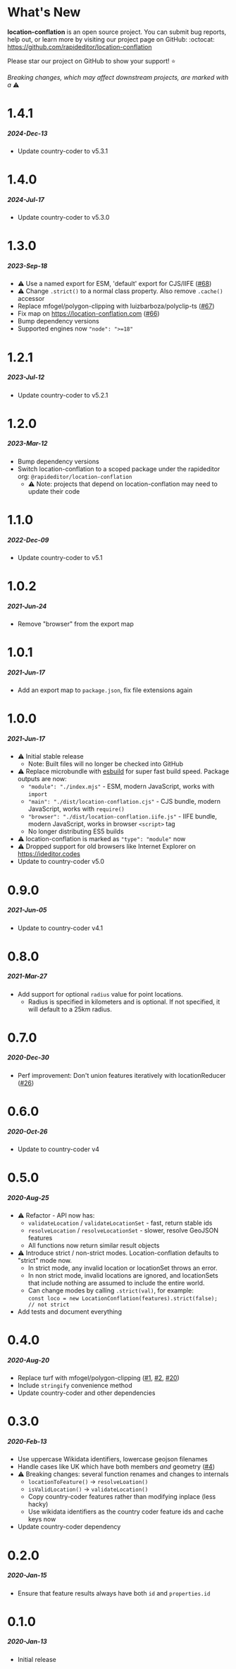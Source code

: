 # What's New

**location-conflation** is an open source project. You can submit bug reports, help out,
or learn more by visiting our project page on GitHub:  :octocat: https://github.com/rapideditor/location-conflation

Please star our project on GitHub to show your support! ⭐️

_Breaking changes, which may affect downstream projects, are marked with a_ ⚠️


<!--
# A.B.C
##### YYYY-MMM-DD
*

[#xxx]: https://github.com/rapideditor/location-conflation/issues/xxx
-->

# 1.4.1
##### 2024-Dec-13
* Update country-coder to v5.3.1

# 1.4.0
##### 2024-Jul-17
* Update country-coder to v5.3.0


# 1.3.0
##### 2023-Sep-18
* ⚠️  Use a named export for ESM, 'default' export for CJS/IIFE ([#68])
* ⚠️  Change `.strict()` to a normal class property.  Also remove `.cache()` accessor
* Replace mfogel/polygon-clipping with luizbarboza/polyclip-ts ([#67])
* Fix map on https://location-conflation.com ([#66])
* Bump dependency versions
* Supported engines now `"node": ">=18"`

[#68]: https://github.com/rapideditor/location-conflation/issues/68
[#67]: https://github.com/rapideditor/location-conflation/issues/67
[#66]: https://github.com/rapideditor/location-conflation/issues/66


# 1.2.1
##### 2023-Jul-12
* Update country-coder to v5.2.1


# 1.2.0
##### 2023-Mar-12
* Bump dependency versions
* Switch location-conflation to a scoped package under the rapideditor org: `@rapideditor/location-conflation`
  * ⚠️ Note: projects that depend on location-conflation may need to update their code


# 1.1.0
##### 2022-Dec-09
* Update country-coder to v5.1


# 1.0.2
##### 2021-Jun-24
* Remove "browser" from the export map


# 1.0.1
##### 2021-Jun-17
* Add an export map to `package.json`, fix file extensions again


# 1.0.0
##### 2021-Jun-17
* ⚠️  Initial stable release
  * Note: Built files will no longer be checked into GitHub
* ⚠️  Replace microbundle with [esbuild](https://esbuild.github.io/) for super fast build speed. Package outputs are now:
  * `"module": "./index.mjs"` - ESM, modern JavaScript, works with `import`
  * `"main": "./dist/location-conflation.cjs"` - CJS bundle, modern JavaScript, works with `require()`
  * `"browser": "./dist/location-conflation.iife.js"` - IIFE bundle, modern JavaScript, works in browser `<script>` tag
  * No longer distributing ES5 builds
* ⚠️  location-conflation is marked as `"type": "module"` now
* ⚠️  Dropped support for old browsers like Internet Explorer on https://ideditor.codes
* Update to country-coder v5.0


# 0.9.0
##### 2021-Jun-05
* Update to country-coder v4.1


# 0.8.0
##### 2021-Mar-27
* Add support for optional `radius` value for point locations.
  * Radius is specified in kilometers and is optional. If not specified, it will default to a 25km radius.


# 0.7.0
##### 2020-Dec-30
* Perf improvement: Don't union features iteratively with locationReducer ([#26])

[#26]: https://github.com/rapideditor/location-conflation/issues/26


# 0.6.0
##### 2020-Oct-26
* Update to country-coder v4


# 0.5.0
##### 2020-Aug-25
* ⚠️  Refactor - API now has:
  * `validateLocation` / `validateLocationSet` - fast, return stable ids
  * `resolveLocation` / `resolveLocationSet` - slower, resolve GeoJSON features
  * All functions now return similar result objects
* :warning: Introduce strict / non-strict modes.  Location-conflation defaults to "strict" mode now.
  * In strict mode, any invalid location or locationSet throws an error.
  * In non strict mode, invalid locations are ignored, and locationSets that include nothing are assumed to include the entire world.
  * Can change modes by calling `.strict(val)`, for example:<br/>
    `const loco = new LocationConflation(features).strict(false);    // not strict`
* Add tests and document everything


# 0.4.0
##### 2020-Aug-20
* Replace turf with mfogel/polygon-clipping ([#1], [#2], [#20])
* Include `stringify` convenience method
* Update country-coder and other dependencies

[#20]: https://github.com/rapideditor/location-conflation/issues/20
[#2]: https://github.com/rapideditor/location-conflation/issues/2
[#1]: https://github.com/rapideditor/location-conflation/issues/1


# 0.3.0
##### 2020-Feb-13
* Use uppercase Wikidata identifiers, lowercase geojson filenames
* Handle cases like UK which have both members _and_ geometry ([#4])
* :warning: Breaking changes: several function renames and changes to internals
  * `locationToFeature()` -> `resolveLoation()`
  * `isValidLocation()` -> `validateLocation()`
  * Copy country-coder features rather than modifying inplace (less hacky)
  * Use wikidata identifiers as the country coder feature ids and cache keys now
* Update country-coder dependency

[#4]: https://github.com/rapideditor/location-conflation/issues/4


# 0.2.0
##### 2020-Jan-15
* Ensure that feature results always have both `id` and `properties.id`


# 0.1.0
##### 2020-Jan-13
* Initial release

